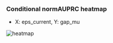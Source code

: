 ### Conditional normAUPRC heatmap

- X: eps_current, Y: gap_mu

![heatmap](/home/elicer/project_0814_2/results/20250816-154424/holdout/conditional_heatmap_eps_current_vs_gap_mu.png)
